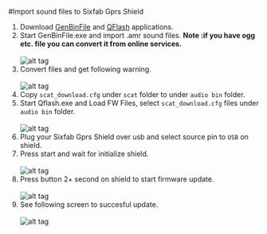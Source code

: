 #Import sound files to Sixfab Gprs Shield

1. Download [GenBinFile](https://raw.githubusercontent.com/sixfab/rpiShields/master/tutorials/tutorial9/GenBinFile_61.zip) and [QFlash](https://raw.githubusercontent.com/sixfab/rpiShields/master/tutorials/tutorial9/QFlash_V3.7.zip) applications.
2. Start GenBinFile.exe and import .amr sound files. **Note :if you have ogg etc. file you can convert it from online services.**<br/><br/>
  ![alt tag](https://raw.githubusercontent.com/sixfab/rpiShields/master/tutorials/tutorial9/images/1.png)
3. Convert files and get following warning.<br/><br/>
  ![alt tag](https://raw.githubusercontent.com/sixfab/rpiShields/master/tutorials/tutorial9/images/2.png)
4. Copy `scat_download.cfg` under `scat` folder to under `audio bin` folder.
5. Start Qflash.exe and Load FW Files, select `scat_download.cfg` files under `audio bin` folder.<br/><br/>
  ![alt tag](https://raw.githubusercontent.com/sixfab/rpiShields/master/tutorials/tutorial9/images/3.png)
6. Plug your Sixfab Gprs Shield over usb and select source pin to `USB` on shield.
7. Press start and wait for initialize shield.<br/><br/>
  ![alt tag](https://raw.githubusercontent.com/sixfab/rpiShields/master/tutorials/tutorial9/images/4.png)
8. Press button 2+ second on shield to start firmware update.<br/><br/>
  ![alt tag](https://raw.githubusercontent.com/sixfab/rpiShields/master/tutorials/tutorial9/images/5.png)
9. See following screen to succesful update.<br/><br/>
  ![alt tag](https://raw.githubusercontent.com/sixfab/rpiShields/master/tutorials/tutorial9/images/6.png)
  
